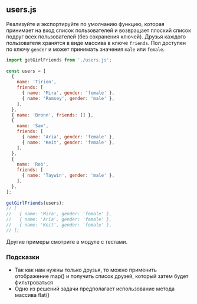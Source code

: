 ## users.js

Реализуйте и экспортируйте по умолчанию функцию, которая принимает на вход список 
пользователей и возвращает плоский список подруг всех пользователей (без сохранения ключей). 
Друзья каждого пользователя хранятся в виде массива в ключе `friends`. 
Пол доступен по ключу `gender` и может принимать значения `male` или `female`.

```js
import getGirlFriends from './users.js';
 
const users = [
  {
    name: 'Tirion',
    friends: [
      { name: 'Mira', gender: 'female' },
      { name: 'Ramsey', gender: 'male' },
    ],
  },
  { name: 'Bronn', friends: [] },
  {
    name: 'Sam',
    friends: [
      { name: 'Aria', gender: 'female' },
      { name: 'Keit', gender: 'female' },
    ],
  },
  {
    name: 'Rob',
    friends: [
      { name: 'Taywin', gender: 'male' },
    ],
  },
];
 
getGirlFriends(users);
// [
//   { name: 'Mira', gender: 'female' },
//   { name: 'Aria', gender: 'female' },
//   { name: 'Keit', gender: 'female' },
// ];
```
Другие примеры смотрите в модуле с тестами.

### Подсказки

* Так как нам нужны только друзья, то можно применить отображение map() и получить список друзей, который затем будет фильтроваться
* Одно из решений задачи предполагает использование метода массива flat()

